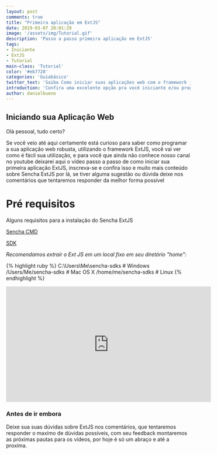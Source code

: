 ```yaml
---
layout: post
comments: true
title: "Primeira aplicação em ExtJS"
date: 2019-03-07 20:01:29
image: '/assets/img/Tutorial.gif'
description: 'Passo a passo primeira aplicação em ExtJS'
tags: 
- Iniciante
- ExtJS
- Tutorial
main-class: 'Tutorial'
color: '#eb7728'
categories: 'Guiabásico'
twitter_text: 'Saiba Como iniciar suas aplicações web com o framework javascript ExtJS.'
introduction: 'Confira uma excelente opção pra você iniciante e/ou programador desktop migrar para web'
author: danielbueno
---
```


## Iniciando sua Aplicação Web

Olá pessoal, tudo certo? 

Se você veio até aqui certamente está curioso para saber como programar a sua aplicação web robusta, utilizando o framework ExtJS, você vai ver como é fácil sua utilização, e para você que ainda não conhece nosso canal no youtube deixarei aqui o vídeo passo a passo de como iniciar sua primeira aplicação ExtJS, inscreva-se e confira isso e muito mais conteúdo sobre Sencha ExtJS por lá, se tiver alguma sugestão ou dúvida deixe nos comentários que tentaremos responder da melhor forma possível

# Pré requisitos

Alguns requisitos para a instalação do Sencha ExtJS

<a href="https://www.sencha.com/products/sencha-cmd/" target="_blank">Sencha CMD</a>

<a href="https://www.sencha.com/products/extjs/evaluate/" target="_blank">SDK</a>

*Recomendamos extrair o Ext JS em um local fixo em seu diretório "home":*

{% highlight ruby %}
C:\Users\Me\sencha-sdks    # Windows
/Users/Me/sencha-sdks      # Mac OS X
/home/me/sencha-sdks       # Linux
{% endhighlight %}

<iframe width="560" height="315" src="https://www.youtube.com/embed/3Y-BiAxkP6k" frameborder="0" allow="accelerometer; autoplay; encrypted-media; gyroscope; picture-in-picture" allowfullscreen></iframe>

### Antes de ir embora

Deixe sua suas dúvidas sobre ExtJS nos comentários, que tentaremos responder o maxímo de dúvidas possíveis, com seu feedback montaremos as próximas pautas para os vídeos, por hoje é só um abraço e até a proxíma.

